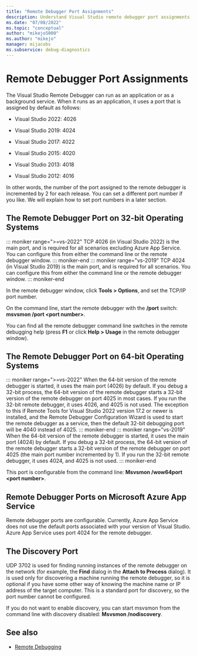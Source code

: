 ```yaml
---
title: "Remote Debugger Port Assignments"
description: Understand Visual Studio remote debugger port assignments on 32-bit operating systems, 64-bit operating systems, and Azure. Learn about the discovery port.
ms.date: "07/08/2022"
ms.topic: "conceptual"
author: "mikejo5000"
ms.author: "mikejo"
manager: mijacobs
ms.subservice: debug-diagnostics
---
```

# Remote Debugger Port Assignments

The Visual Studio Remote Debugger can run as an application or as a background service. When it runs as an application, it uses a port that is assigned by default as follows:

- Visual Studio 2022: 4026

- Visual Studio 2019: 4024

- Visual Studio 2017: 4022

- Visual Studio 2015: 4020

- Visual Studio 2013: 4018

- Visual Studio 2012: 4016

In other words, the number of the port assigned to the remote debugger is incremented by 2 for each release. You can set a different port number if you like. We will explain how to set port numbers in a later section.

## The Remote Debugger Port on 32-bit Operating Systems

::: moniker range=">=vs-2022"
TCP 4026 (in Visual Studio 2022) is the main port, and is required for all scenarios excluding Azure App Service. You can configure this from either the command line or the remote debugger window.
::: moniker-end
::: moniker range="vs-2019"
TCP 4024 (in Visual Studio 2019) is the main port, and is required for all scenarios. You can configure this from either the command line or the remote debugger window.
::: moniker-end

In the remote debugger window, click **Tools > Options**, and set the TCP/IP port number.

On the command line, start the remote debugger with the **/port** switch: **msvsmon /port \<port number>**.

You can find all the remote debugger command line switches in the remote debugging help (press **F1** or click **Help > Usage** in the remote debugger window).

## The Remote Debugger Port on 64-bit Operating Systems

::: moniker range=">=vs-2022"
When the 64-bit version of the remote debugger is started, it uses the main port (4026) by default.  If you debug a 32-bit process, the 64-bit version of the remote debugger starts a 32-bit version of the remote debugger on port 4025 in most cases. If you run the 32-bit remote debugger, it uses 4026, and 4025 is not used. The exception to this if Remote Tools for Visual Studio 2022 version 17.2 or newer is installed, and the Remote Debugger Configuration Wizard is used to start the remote debugger as a service, then the default 32-bit debugging port will be 4040 instead of 4025.
::: moniker-end
::: moniker range="vs-2019"
When the 64-bit version of the remote debugger is started, it uses the main port (4024) by default.  If you debug a 32-bit process, the 64-bit version of the remote debugger starts a 32-bit version of the remote debugger on port 4025 (the main port number incremented by 1). If you run the 32-bit remote debugger, it uses 4024, and 4025 is not used.
::: moniker-end

This port is configurable from the command line: **Msvsmon /wow64port \<port number>**.

## Remote Debugger Ports on Microsoft Azure App Service

Remote debugger ports are configurable. Currently, Azure App Service does not use the default ports associated with your version of Visual Studio. Azure App Service uses port 4024 for the remote debugger.

## The Discovery Port

UDP 3702 is used for finding running instances of the remote debugger on the network (for example, the **Find** dialog in the **Attach to Process** dialog). It is used only for discovering a machine running the remote debugger, so it is  optional if you have some other way of knowing the machine name or IP address of the target computer. This is a standard port for discovery, so the port number cannot be configured.

If you do not want to enable discovery, you can start msvsmon from the command line with discovery disabled:  **Msvsmon /nodiscovery**.

## See also

- [Remote Debugging](../debugger/remote-debugging.md)
